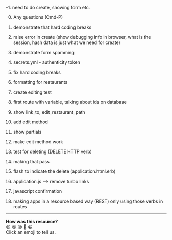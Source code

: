 -1. need to do create, showing form etc. 	

0. Any questions (Cmd-P)

1. demonstrate that hard coding breaks 

2. raise error in create (show debugging info in browser, what is the session, hash data is just what we need for create)

3. demonstrate form spamming

4. secrets.yml - authenticity token

5. fix hard coding breaks

6. formatting for restaurants 

7. create editing test

8. first route with variable,  talking about ids on database

9. show link_to, edit_restaurant_path

10. add edit method

11. show partials

12. make edit method work

13. test for deleting (DELETE HTTP verb)

14. making that pass

15. flash to indicate the delete (application.html.erb)

16. application.js --> remove turbo links

17. javascript confirmation


18. making apps in a resource based way (REST) only using those verbs in routes

<!-- BEGIN GENERATED SECTION DO NOT EDIT -->

---

**How was this resource?**  
[😫](https://airtable.com/shrUJ3t7KLMqVRFKR?prefill_Repository=course&prefill_File=walkthroughs/rails_create_update.md&prefill_Sentiment=😫) [😕](https://airtable.com/shrUJ3t7KLMqVRFKR?prefill_Repository=course&prefill_File=walkthroughs/rails_create_update.md&prefill_Sentiment=😕) [😐](https://airtable.com/shrUJ3t7KLMqVRFKR?prefill_Repository=course&prefill_File=walkthroughs/rails_create_update.md&prefill_Sentiment=😐) [🙂](https://airtable.com/shrUJ3t7KLMqVRFKR?prefill_Repository=course&prefill_File=walkthroughs/rails_create_update.md&prefill_Sentiment=🙂) [😀](https://airtable.com/shrUJ3t7KLMqVRFKR?prefill_Repository=course&prefill_File=walkthroughs/rails_create_update.md&prefill_Sentiment=😀)  
Click an emoji to tell us.

<!-- END GENERATED SECTION DO NOT EDIT -->
